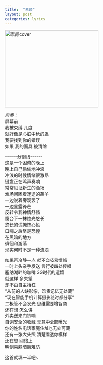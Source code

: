 ```yaml
---
title:  "素颜"
layout: post
categories: lyrics
---
```


<img src="https://cdn.jsdelivr.net/gh/pic-cdn/cdn2@271455233a2e9cb703da51dc0eb3f5a6e9311727/2022/01/23/6f00dab588b6fd32134d508b41793c62.png" width = "300" height = "250" alt="素颜cover" align=center />



*前奏：*  
屏幕前  
我被束缚 几度  
就好像是心脏中枪的蛊  
我要找到你的错误  
如果 我的面具 被清除


------分割线------  
这是一个困倦的晚上  
晚上自己偷偷地冲浪  
冲浪的时候情绪很激昂  
键盘正在鸣声奏响  
常常见证新生的渔场  
渔场间困着迷途的羔羊  
一边说着旁观罢了  
一边显露锋芒  
反转令我神情舒畅  
窗台下一抹烛光悠长  
悠长的谎掩饰心慌  
口嗨之后尽是恐惶  
在黑暗的地方  
徘徊和游荡  
现实何时不是一种流浪


如果再冷静一点 就不会轻易愤怒  
一时上头亲手发送 言行被四处传唱  
塞纳湖畔的咖啡 3G时代的遗孀  
就这样 多失望  
却不由自主抬杠  
“从前的人缺影像，珍贵记忆无处藏”  
“现在智能手机计算摄影随时都分享”  
二极管不会发光 思维需要增智商  
还在想 怎么讲  
外卖送来门铃响  
自诩安全的收藏 无意中全部曝光  
你的姓名电话家庭住址也无处可藏  
还有一张大头照 清楚看透你模样  
还在想 网络上  
明剑易躲暗箭难防


这首就填一半吧~
